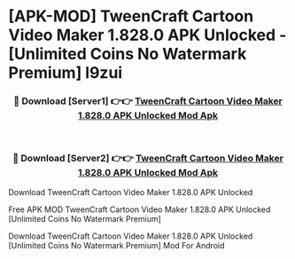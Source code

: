 # [APK-MOD] TweenCraft Cartoon Video Maker 1.828.0 APK Unlocked - [Unlimited Coins No Watermark Premium] l9zui



<div align="center">
<h3>🔴 Download [Server1] 👉👉 <a href="https://momento.my/?title=TweenCraft_Cartoon_Video_Maker_1.828.0_APK_Unlocked">TweenCraft Cartoon Video Maker 1.828.0 APK Unlocked Mod Apk</a></h3><br>

<h3>🔴 Download [Server2] 👉👉 <a href="https://momento.my/?title=TweenCraft_Cartoon_Video_Maker_1.828.0_APK_Unlocked">TweenCraft Cartoon Video Maker 1.828.0 APK Unlocked Mod Apk</a></h3>
</div>



Download TweenCraft Cartoon Video Maker 1.828.0 APK Unlocked 

Free APK MOD TweenCraft Cartoon Video Maker 1.828.0 APK Unlocked [Unlimited Coins No Watermark Premium]

Download TweenCraft Cartoon Video Maker 1.828.0 APK Unlocked [Unlimited Coins No Watermark Premium] Mod For Android
